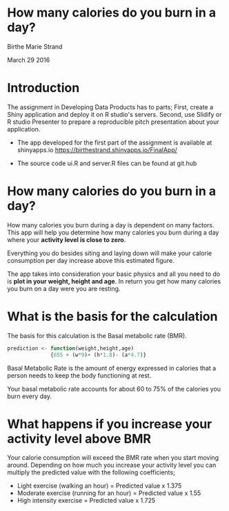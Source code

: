 
How many calories do you burn in a day?
========================================================

Birthe Marie Strand

March 29 2016

Introduction
========================================================
The assignment in Developing Data Products has to parts; First, create a Shiny application and deploy it on R studio's servers. Second,  use Slidify or R studio Presenter to prepare a reproducible pitch presentation about your application.

- The app developed for the first part of the assignment is available at shinyapps.io https://birthestrand.shinyapps.io/FinalApp/

- The source code ui.R and server.R files can be found at git.hub 

How many calories do you burn in a day?
========================================================
How many calories you burn during a day is dependent on many factors. This app will help you determine how many calories you burn during a day where your **activity level is close to zero**. 

Everything you do besides siting and laying down will make your calorie consumption per day increase above this estimated figure. 

The app takes into consideration your basic physics and all you need to do is **plot in your weight, height and age**. In return you get how many calories you burn on a day were you are resting. 

What is the basis for the calculation
=========================================================

The basis for this calculation is the Basal metabolic rate (BMR). 

```r
prediction <- function(weight,height,age) 
              {655 + (w*9)+ (h*1.8)- (a*4.7)}
```
Basal Metabolic Rate is the amount of energy expressed in calories that a person needs to keep the body functioning at rest. 

Your basal metabolic rate accounts for about 60 to 75% of the calories you burn every day. 

What happens if you increase your activity level above BMR
=========================================================
Your calorie consumption will exceed the BMR rate when you start moving around.  Depending on how much you increase your activity level you can multiply the predicted value with the following coefficients; 

- Light exercise (walking an hour)        = Predicted value x 1.375
- Moderate exercise (running for an hour) = Predicted value x 1.55
- High intensity exercise                 = Predicted value x 1.725
 
 
